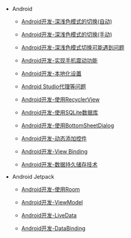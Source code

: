 * Android

  * [Android开发-深浅色模式的切换(自动)](/Android/part_1.md)

  * [Android开发-深浅色模式的切换(手动)](/Android/part_2.md)

  * [Android开发-深浅色模式切换可能遇到问题](/Android/part_3.md)

  * [Android开发-实现手机震动功能](/Android/part_4.md)

  * [Android开发-本地化设置](/Android/part_5.md)

  * [Android Studio代理等问题](/Android/part_6.md)

  * [Android开发-使用RecyclerView](/Android/part_7.md)

  * [Android开发-使用SQLite数据库](/Android/part_8.md)

  * [Android开发-使用BottomSheetDialog](/Android/part_10.md)

  * [Android开发-动态添加控件](/Android/part_11.md)

  * [Android开发-View Binding](/Android/part_12.md)

  * [Android开发-数据持久储存技术](/Android/part_16.md)

* Android Jetpack
  
  * [Android开发-使用Room](/Android/part_9.md)
  
  * [Android开发-ViewModel](/Android/part_14.md)

  * [Android开发-LiveData](/Android/part_15.md)

  * [Android开发-DataBinding](/Android/part_13.md)
